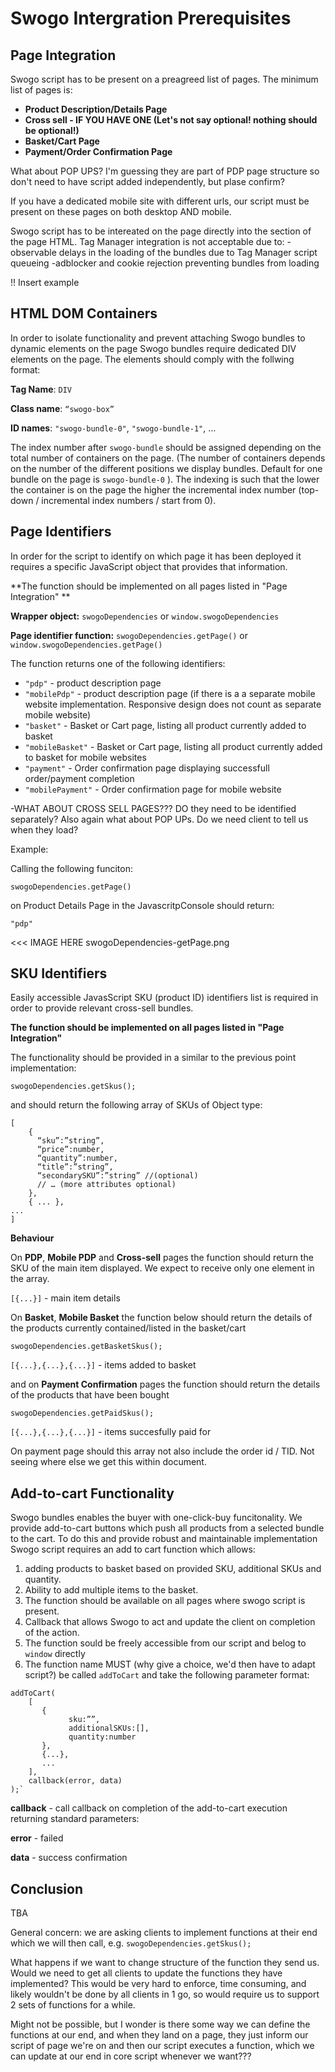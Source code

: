 # Swogo Intergration Prerequisites

## Page Integration

Swogo script has to be present on a preagreed list of pages. The minimum list of pages is:

- **Product Description/Details Page**
- **Cross sell - IF YOU HAVE ONE (Let's not say optional! nothing should be optional!)**
- **Basket/Cart Page**
- **Payment/Order Confirmation Page**

What about POP UPS? I'm guessing they are part of PDP page structure so don't need to have script added independently, but plase confirm? 



If you have a dedicated mobile site with different urls, our script must be present on these pages on both desktop AND mobile.

Swogo script has to be intereated on the page directly into the <HEAD> section of the page HTML.
Tag Manager integration is not acceptable due to:
	-observable delays in the loading of the bundles due to Tag Manager script queueing
	-adblocker and cookie rejection preventing bundles from loading
	
  
 !! Insert example 
  
  
## HTML DOM Containers
In order to isolate functionality and prevent attaching Swogo bundles to dynamic elements on the page Swogo bundles require dedicated DIV elements on the page. The elements should comply with the follwing format:

**Tag Name**: `DIV`

**Class name**: `“swogo-box”`

**ID names**: `"swogo-bundle-0"`, `"swogo-bundle-1"`, …

The index number after `swogo-bundle` should be assigned depending on the total number of containers on the page. (The number of containers depends on the number of the different positions we display bundles. Default for one bundle on the page is `swogo-bundle-0` ). The indexing is such that the lower the container is on the page the higher the incremental index number (top-down / incremental index numbers / start from 0).
  
  
## Page Identifiers
In order for the script to identify on which page it has been deployed it requires a specific JavaScript object that provides that information. 

**The function should be implemented on all pages listed in "Page Integration" **

**Wrapper object:**  `swogoDependencies` or `window.swogoDependencies`

**Page identifier function:** `swogoDependencies.getPage()` or `window.swogoDependencies.getPage()`

The function returns one of the following identifiers:
- `"pdp"` - product description page
- `"mobilePdp"` - product description page (if there is a a separate mobile website implementation. Responsive design does not count as separate mobile website)
- `"basket"` - Basket or Cart page, listing all product currently added to basket
- `"mobileBasket"` - Basket or Cart page, listing all product currently added to basket for mobile websites
- `"payment"` - Order confirmation page displaying successfull order/payment completion 
- `"mobilePayment"` - Order confirmation page for mobile website

-WHAT ABOUT CROSS SELL PAGES??? DO they need to be identified separately? 
Also again what about POP UPs. Do we need client to tell us when they load?

Example:

Calling the following funciton:

`swogoDependencies.getPage()` 

on Product Details Page in the JavascritpConsole should return:

`"pdp"` 


<<< IMAGE HERE swogoDependencies-getPage.png


## SKU Identifiers

Easily accessible JavasScript SKU (product ID) identifiers list is required in order to provide relevant cross-sell bundles.

**The function should be implemented on all pages listed in "Page Integration"**

The functionality should be provided in a similar to the previous point implementation:

`swogoDependencies.getSkus();`

and should return the following array of SKUs of Object type:

```
[ 
    {
      “sku”:”string”,
      “price”:number,
      “quantity”:number,
      “title”:”string”,
      “secondarySKU”:”string” //(optional)
      // … (more attributes optional)
    }, 
    { ... },
...
]
```

**Behaviour**

On **PDP**, **Mobile PDP** and **Cross-sell** pages the function should return the SKU of the main item displayed. 
We expect to receive only one element in the array.

`[{...}]`  - main item details


On **Basket**, **Mobile Basket** the function below should return the details of the products currently contained/listed in the basket/cart

`swogoDependencies.getBasketSkus();`

`[{...},{...},{...}]` - items added to basket


and on **Payment Confirmation** pages the function should return the details of the products that have been bought

`swogoDependencies.getPaidSkus();`

`[{...},{...},{...}]` - items succesfully paid for


On payment page should this array not also include the order id / TID. Not seeing where else we get this within document. 

## Add-to-cart Functionality

Swogo bundles enables the buyer with one-click-buy funcitonality. We provide add-to-cart buttons which push all products from a selected bundle to the cart. To do this and provide robust and maintainable implementation Swogo script requires an add to cart function which allows:
1. adding products to basket based on provided SKU, additional SKUs and quantity. 
2. Ability to add multiple items to the basket. 
3. The function should be available on all pages where swogo script is present.
4. Callback that allows Swogo to act and update the client on completion of the action.
5. The function sould be freely accessible from our script and belog to `window` directly
6. The function name MUST (why give a choice, we'd then have to adapt script?) be called `addToCart` and take the following parameter format:

```
addToCart(
    [
       {
	         sku:””,   
	         additionalSKUs:[],
	         quantity:number
       },
       {...},
       ... 
    ],
    callback(error, data)
);`

```
**callback** - call callback on completion of the add-to-cart execution returning standard parameters:

**error** - failed

**data** - success confirmation  


## Conclusion 

TBA


General concern: 
we are asking clients to implement functions at their end which we will then call, e.g. 
`swogoDependencies.getSkus();`

What happens if we want to change structure of the function they send us. Would we need to get all clients to update the functions they have implemented? This would be very hard to enforce, time consuming, and likely wouldn't be done by all clients in 1 go, so would require us to support 2 sets of functions for a while. 

Might not be possible, but I wonder is there some way we can define the functions at our end, and when they land on a page, they just inform our script of page we're on and then our script executes a function, which we can update at our end in core script whenever we want???
